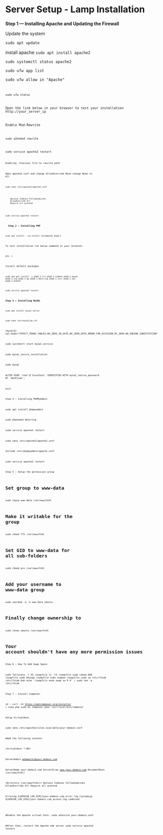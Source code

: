 # Server Setup -  Lamp Installation

**Step 1 — Installing Apache and Updating the Firewall**

Update the system

<code>sudo apt update</code>

install apache
<code>sudo apt install apache2</code>

<code>sudo systemctl status apache2</code>

<code>sudo ufw app list</code>

<code>sudo ufw allow in "Apache"<code>

<code>sudo ufw status</code>

Open the link below in your browser to test your installation
http://your_server_ip

Enable Mod-Rewrite

<code>sudo a2enmod rewrite</code>

<code>sudo service apache2 restart<code>

Enabling .htaccess file to rewrite path

Open apache2.conf and change AllowOverride None change None to All

<code>sudo nano /etc/apache2/apache2.conf</code>

<code>
<Directory /var/www/>
    Options Indexes FollowSymLinks
    AllowOverride All
    Require all granted
</Directory>
</code>

<code>sudo service apache2 restart</code>


 
**Step 2 — Installing PHP**

<code>sudo apt install --no-install-recommends php8.1</code>

To test installation run below command in your terminal.

<code>php -v</code>

install default packages

<code>sudo apt-get install -y php8.1-cli php8.1-common php8.1-mysql php8.1-zip php8.1-gd php8.1-mbstring php8.1-curl php8.1-xml php8.1-bcmath</code>

<code>sudo service apache2 restart</code>


**Step 3 — Installing MySQL**

<code>sudo apt install mysql-server</code>

<code>sudo nano /etc/mysql/my.cnf</code>

[mysqld]
sql-mode="STRICT_TRANS_TABLES,NO_ZERO_IN_DATE,NO_ZERO_DATE,ERROR_FOR_DIVISION_BY_ZERO,NO_ENGINE_SUBSTITUTION"



sudo systemctl start mysql.service

sudo mysql_secure_installation 

sudo mysql

ALTER USER 'root'@'localhost' IDENTIFIED WITH mysql_native_password BY 'OAtEtime';

exit

Step 4 — Installing PHPMyAdmin

sudo apt install phpmyadmin

sudo phpenmod mbstring

sudo service apache2 restart


sudo nano /etc/apache2/apache2.conf

Include /etc/phpmyadmin/apache.conf

sudo service apache2 restart

Step 5 — Setup the permission group

# Set group to www-data
sudo chgrp www-data /var/www/html
# Make it writable for the group
sudo chmod 775 /var/www/html
# Set GID to www-data for all sub-folders
sudo chmod g+s /var/www/html
# Add your username to www-data group
sudo usermod -a -G www-data ubuntu
# Finally change ownership to 
sudo chown ubuntu /var/www/html
# Your account shouldn't have any more permission issues

Step 6 — How To Add Swap Space

sudo fallocate -l 2G /swapfile
ls -lh /swapfile
sudo chmod 600 /swapfile
sudo mkswap /swapfile
sudo swapon /swapfile
sudo cp /etc/fstab /etc/fstab.bak
echo '/swapfile none swap sw 0 0' | sudo tee -a /etc/fstab



Step 7 — Install Composer

cd ~
curl -sS https://getcomposer.org/installer | sudo php
sudo mv composer.phar /usr/local/bin/composer



Setup VirtualHost 

sudo nano /etc/apache2/sites-available/your-domain.conf

#Add the following content:

<VirtualHost *:80>

ServerAdmin webmaster@your-domain.com

ServerName your-domain.com
ServerAlias www.your-domain.com
DocumentRoot /var/www/html/

<Directory /var/www/html/>
        Options Indexes FollowSymLinks
        AllowOverride All
        Require all granted
</Directory>

ErrorLog ${APACHE_LOG_DIR}/your-domain.com_error.log
CustomLog ${APACHE_LOG_DIR}/your-domain.com_access.log combined

</VirtualHost>

#Enable the Apache virtual host:
sudo a2ensite your-domain.conf

#After that, restart the Apache web server
sudo service apache2 restart

